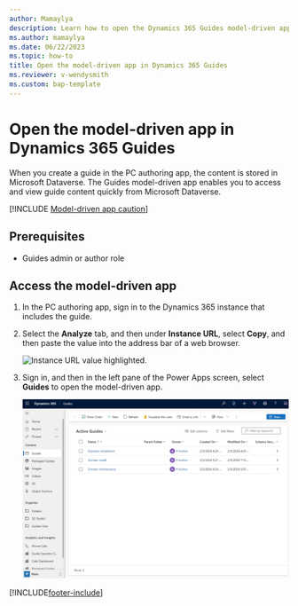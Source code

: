 ```yaml
---
author: Mamaylya
description: Learn how to open the Dynamics 365 Guides model-driven app if you're an admin or an author
ms.author: mamaylya
ms.date: 06/22/2023
ms.topic: how-to
title: Open the model-driven app in Dynamics 365 Guides
ms.reviewer: v-wendysmith
ms.custom: bap-template
---
```


# Open the model-driven app in Dynamics 365 Guides

When you create a guide in the PC authoring app, the content is stored in Microsoft Dataverse. The Guides model-driven app enables you to access and view guide content quickly from Microsoft Dataverse.

[!INCLUDE [Model-driven app caution](../includes/model-driven-app-caution.md)]

## Prerequisites

- Guides admin or author role

## Access the model-driven app

1. In the PC authoring app, sign in to the Dynamics 365 instance that includes the guide.

1. Select the **Analyze** tab, and then under **Instance URL**, select **Copy**, and then paste the value into the address bar of a web browser.

    ![Instance URL value highlighted.](media/copy-instance-url.jpg "Instance URL value highlighted")

1. Sign in, and then in the left pane of the Power Apps screen, select **Guides** to open the model-driven app.

    ![Screen shot of Power Apps screen showing Guides model-driven app.](media/guides-hub-1.PNG "Screen shot of Power Apps screen showing Guides model-driven app")

[!INCLUDE[footer-include](../includes/footer-banner.md)]
